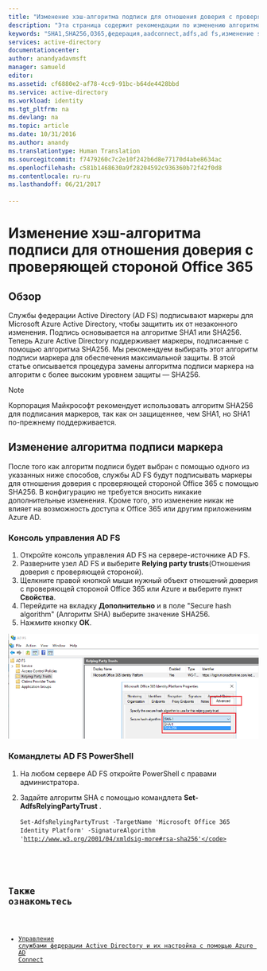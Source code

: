 ```yaml
---
title: "Изменение хэш-алгоритма подписи для отношения доверия с проверяющей стороной Office 365 | Документация Майкрософт"
description: "Эта страница содержит рекомендации по изменению алгоритма SHA для доверия федерации с Office 365"
keywords: "SHA1,SHA256,O365,федерация,aadconnect,adfs,ad fs,изменение sha,доверие федерации,отношение доверия с проверяющей стороной"
services: active-directory
documentationcenter: 
author: anandyadavmsft
manager: samueld
editor: 
ms.assetid: cf6880e2-af78-4cc9-91bc-b64de4428bbd
ms.service: active-directory
ms.workload: identity
ms.tgt_pltfrm: na
ms.devlang: na
ms.topic: article
ms.date: 10/31/2016
ms.author: anandy
ms.translationtype: Human Translation
ms.sourcegitcommit: f7479260c7c2e10f242b6d8e77170d4abe8634ac
ms.openlocfilehash: c581b1468630a9f28204592c936360b72f42f0d8
ms.contentlocale: ru-ru
ms.lasthandoff: 06/21/2017

---
```

# <a name="change-signature-hash-algorithm-for-office-365-relying-party-trust"></a>Изменение хэш-алгоритма подписи для отношения доверия с проверяющей стороной Office 365
## <a name="overview"></a>Обзор
Службы федерации Active Directory (AD FS) подписывают маркеры для Microsoft Azure Active Directory, чтобы защитить их от незаконного изменения. Подпись основывается на алгоритме SHA1 или SHA256. Теперь Azure Active Directory поддерживает маркеры, подписанные с помощью алгоритма SHA256. Мы рекомендуем выбирать этот алгоритм подписи маркера для обеспечения максимальной защиты. В этой статье описывается процедура замены алгоритма подписи маркера на алгоритм с более высоким уровнем защиты — SHA256.

>[!NOTE]
>Корпорация Майкрософт рекомендует использовать алгоритм SHA256 для подписания маркеров, так как он защищеннее, чем SHA1, но SHA1 по-прежнему поддерживается.

## <a name="change-the-token-signing-algorithm"></a>Изменение алгоритма подписи маркера
После того как алгоритм подписи будет выбран с помощью одного из указанных ниже способов, службы AD FS будут подписывать маркеры для отношения доверия с проверяющей стороной Office 365 с помощью SHA256. В конфигурацию не требуется вносить никакие дополнительные изменения. Кроме того, это изменение никак не влияет на возможность доступа к Office 365 или другим приложениям Azure AD.

### <a name="ad-fs-management-console"></a>Консоль управления AD FS
1. Откройте консоль управления AD FS на сервере-источнике AD FS.
2. Разверните узел AD FS и выберите **Relying party trusts**(Отношения доверия с проверяющей стороной).
3. Щелкните правой кнопкой мыши нужный объект отношений доверия с проверяющей стороной Office 365 или Azure и выберите пункт **Свойства**.
4. Перейдите на вкладку **Дополнительно** и в поле "Secure hash algorithm" (Алгоритм SHA) выберите значение SHA256.
5. Нажмите кнопку **ОК**.

![Алгоритм подписи SHA256 — MMC](./media/active-directory-aadconnectfed-sha256guidance/mmc.png)

### <a name="ad-fs-powershell-cmdlets"></a>Командлеты AD FS PowerShell
1. На любом сервере AD FS откройте PowerShell с правами администратора.
2. Задайте алгоритм SHA с помощью командлета **Set-AdfsRelyingPartyTrust** .
   
   <code>Set-AdfsRelyingPartyTrust -TargetName 'Microsoft Office 365 Identity Platform' -SignatureAlgorithm 'http://www.w3.org/2001/04/xmldsig-more#rsa-sha256'</code>

## <a name="also-read"></a>Также ознакомьтесь
* [Управление службами федерации Active Directory и их настройка с помощью Azure AD Connect](connect/active-directory-aadconnect-federation-management.md#repairthetrust)


